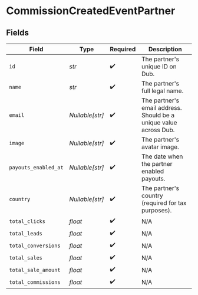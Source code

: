 # CommissionCreatedEventPartner


## Fields

| Field                                                             | Type                                                              | Required                                                          | Description                                                       |
| ----------------------------------------------------------------- | ----------------------------------------------------------------- | ----------------------------------------------------------------- | ----------------------------------------------------------------- |
| `id`                                                              | *str*                                                             | :heavy_check_mark:                                                | The partner's unique ID on Dub.                                   |
| `name`                                                            | *str*                                                             | :heavy_check_mark:                                                | The partner's full legal name.                                    |
| `email`                                                           | *Nullable[str]*                                                   | :heavy_check_mark:                                                | The partner's email address. Should be a unique value across Dub. |
| `image`                                                           | *Nullable[str]*                                                   | :heavy_check_mark:                                                | The partner's avatar image.                                       |
| `payouts_enabled_at`                                              | *Nullable[str]*                                                   | :heavy_check_mark:                                                | The date when the partner enabled payouts.                        |
| `country`                                                         | *Nullable[str]*                                                   | :heavy_check_mark:                                                | The partner's country (required for tax purposes).                |
| `total_clicks`                                                    | *float*                                                           | :heavy_check_mark:                                                | N/A                                                               |
| `total_leads`                                                     | *float*                                                           | :heavy_check_mark:                                                | N/A                                                               |
| `total_conversions`                                               | *float*                                                           | :heavy_check_mark:                                                | N/A                                                               |
| `total_sales`                                                     | *float*                                                           | :heavy_check_mark:                                                | N/A                                                               |
| `total_sale_amount`                                               | *float*                                                           | :heavy_check_mark:                                                | N/A                                                               |
| `total_commissions`                                               | *float*                                                           | :heavy_check_mark:                                                | N/A                                                               |